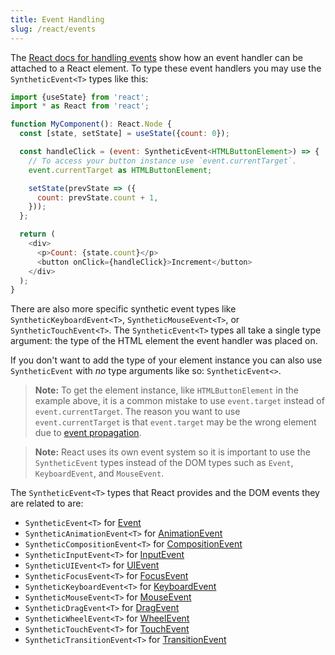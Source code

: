 ```yaml
---
title: Event Handling
slug: /react/events
---
```


The [React docs for handling events](https://react.dev/learn/responding-to-events) show how an event handler can be attached to
a React element. To type these event handlers you may use the `SyntheticEvent<T>`
types like this:

```js flow-check
import {useState} from 'react';
import * as React from 'react';

function MyComponent(): React.Node {
  const [state, setState] = useState({count: 0});

  const handleClick = (event: SyntheticEvent<HTMLButtonElement>) => {
    // To access your button instance use `event.currentTarget`.
    event.currentTarget as HTMLButtonElement;

    setState(prevState => ({
      count: prevState.count + 1,
    }));
  };

  return (
    <div>
      <p>Count: {state.count}</p>
      <button onClick={handleClick}>Increment</button>
    </div>
  );
}
```

There are also more specific synthetic event types like
`SyntheticKeyboardEvent<T>`, `SyntheticMouseEvent<T>`, or
`SyntheticTouchEvent<T>`. The `SyntheticEvent<T>` types all take a single type
argument: the type of the HTML element the event handler was placed on.

If you don't want to add the type of your element instance you can also use
`SyntheticEvent` with *no* type arguments like so: `SyntheticEvent<>`.

> **Note:** To get the element instance, like `HTMLButtonElement` in the example
> above, it is a common mistake to use `event.target` instead of
> `event.currentTarget`. The reason you want to use `event.currentTarget` is
> that `event.target` may be the wrong element due to [event propagation][].

[event propagation]: https://developer.mozilla.org/en-US/docs/Web/API/Document_Object_Model/Examples#example_5_event_propagation

> **Note:** React uses its own event system so it is important to use the
> `SyntheticEvent` types instead of the DOM types such as `Event`,
> `KeyboardEvent`, and `MouseEvent`.

The `SyntheticEvent<T>` types that React provides and the DOM events they are
related to are:

- `SyntheticEvent<T>` for [Event](https://developer.mozilla.org/en-US/docs/Web/API/Event)
- `SyntheticAnimationEvent<T>` for [AnimationEvent](https://developer.mozilla.org/en-US/docs/Web/API/AnimationEvent)
- `SyntheticCompositionEvent<T>` for [CompositionEvent](https://developer.mozilla.org/en-US/docs/Web/API/CompositionEvent)
- `SyntheticInputEvent<T>` for [InputEvent](https://developer.mozilla.org/en-US/docs/Web/API/InputEvent)
- `SyntheticUIEvent<T>` for [UIEvent](https://developer.mozilla.org/en-US/docs/Web/API/UIEvent)
- `SyntheticFocusEvent<T>` for [FocusEvent](https://developer.mozilla.org/en-US/docs/Web/API/FocusEvent)
- `SyntheticKeyboardEvent<T>` for [KeyboardEvent](https://developer.mozilla.org/en-US/docs/Web/API/KeyboardEvent)
- `SyntheticMouseEvent<T>` for [MouseEvent](https://developer.mozilla.org/en-US/docs/Web/API/MouseEvent)
- `SyntheticDragEvent<T>` for [DragEvent](https://developer.mozilla.org/en-US/docs/Web/API/DragEvent)
- `SyntheticWheelEvent<T>` for [WheelEvent](https://developer.mozilla.org/en-US/docs/Web/API/WheelEvent)
- `SyntheticTouchEvent<T>` for [TouchEvent](https://developer.mozilla.org/en-US/docs/Web/API/TouchEvent)
- `SyntheticTransitionEvent<T>` for [TransitionEvent](https://developer.mozilla.org/en-US/docs/Web/API/TransitionEvent)

